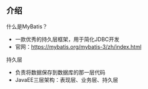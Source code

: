 ## 介绍
什么是MyBatis？
- 一款优秀的持久层框架，用于简化JDBC开发
- 官网：https://mybatis.org/mybatis-3/zh/index.html

持久层
- 负责将数据保存到数据库的那一层代码
- JavaEE三层架构：表现层、业务层、持久层